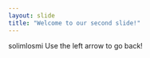```yaml
---
layout: slide
title: "Welcome to our second slide!"
---
```

solimlosmi
Use the left arrow to go back!
